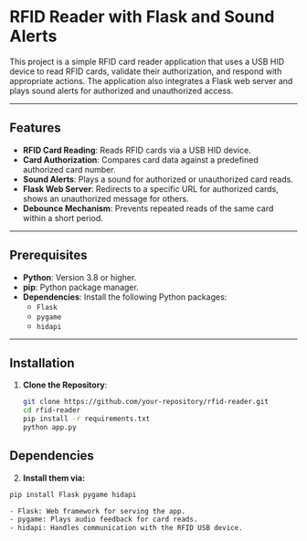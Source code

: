 # RFID Reader with Flask and Sound Alerts

This project is a simple RFID card reader application that uses a USB HID device to read RFID cards, validate their authorization, and respond with appropriate actions. The application also integrates a Flask web server and plays sound alerts for authorized and unauthorized access.

---

## Features

- **RFID Card Reading**: Reads RFID cards via a USB HID device.
- **Card Authorization**: Compares card data against a predefined authorized card number.
- **Sound Alerts**: Plays a sound for authorized or unauthorized card reads.
- **Flask Web Server**: Redirects to a specific URL for authorized cards, shows an unauthorized message for others.
- **Debounce Mechanism**: Prevents repeated reads of the same card within a short period.

---

## Prerequisites

- **Python**: Version 3.8 or higher.
- **pip**: Python package manager.
- **Dependencies**: Install the following Python packages:
  - `Flask`
  - `pygame`
  - `hidapi`

---

## Installation

1. **Clone the Repository**:
   ```bash
   git clone https://github.com/your-repository/rfid-reader.git
   cd rfid-reader
   pip install -r requirements.txt
   python app.py

## Dependencies

2. **Install them via:**
  ```bash
  pip install Flask pygame hidapi

- Flask: Web framework for serving the app.
- pygame: Plays audio feedback for card reads.
- hidapi: Handles communication with the RFID USB device.


